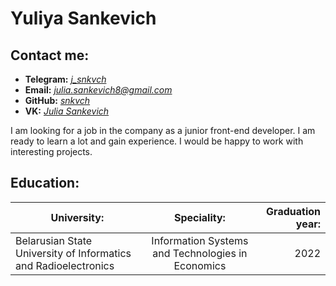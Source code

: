 # Yuliya Sankevich

## Contact me:

- **Telegram:** _[j_snkvch](https://t.me/j_snkvch)_
- **Email:** *julia.sankevich8@gmail.com*
- **GitHub:** _[snkvch](https://github.com/snkvch)_
- **VK:** _[Julia Sankevich](https://vk.com/wxxafo)_ 

I am looking for a job in the company as a junior front-end developer. I am ready to learn a lot and gain experience. I would be happy to work with interesting projects.

## Education:

| University:                                                     |                    Speciality:                    | Graduation year: |
| --------------------------------------------------------------- | :-----------------------------------------------: | ---------------: |
| Belarusian State University of Informatics and Radioelectronics | Information Systems and Technologies in Economics |             2022 |

